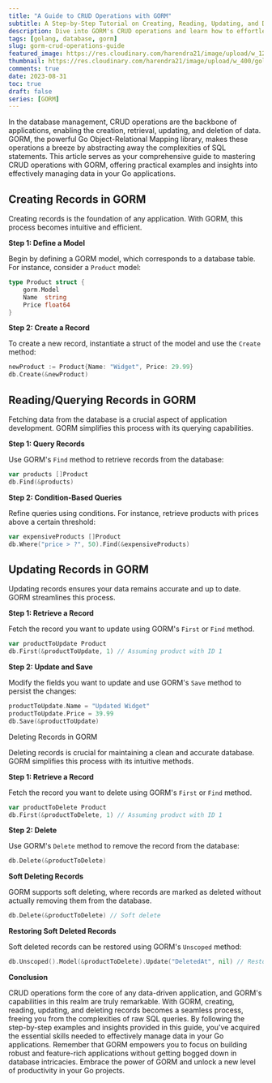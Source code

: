 ```yaml
---
title: "A Guide to CRUD Operations with GORM"
subtitle: A Step-by-Step Tutorial on Creating, Reading, Updating, and Deleting Records using GORM in Go
description: Dive into GORM's CRUD operations and learn how to effortlessly manage data in your Go applications. Explore practical examples for creating, reading, updating, and deleting records using GORM.
tags: [golang, database, gorm]
slug: gorm-crud-operations-guide
featured_image: https://res.cloudinary.com/harendra21/image/upload/w_1200/golangwithexample/learn-gorm_yqoeio.png
thumbnail: https://res.cloudinary.com/harendra21/image/upload/w_400/golangwithexample/learn-gorm_yqoeio.png
comments: true
date: 2023-08-31
toc: true
draft: false
series: [GORM]
---
```


In the database management, CRUD operations are the backbone of applications, enabling the creation, retrieval, updating, and deletion of data. GORM, the powerful Go Object-Relational Mapping library, makes these operations a breeze by abstracting away the complexities of SQL statements. This article serves as your comprehensive guide to mastering CRUD operations with GORM, offering practical examples and insights into effectively managing data in your Go applications.

## Creating Records in GORM
Creating records is the foundation of any application. With GORM, this process becomes intuitive and efficient.

**Step 1: Define a Model**

Begin by defining a GORM model, which corresponds to a database table. For instance, consider a `Product` model:

```go
type Product struct {
    gorm.Model
    Name  string
    Price float64
}
```

**Step 2: Create a Record**

To create a new record, instantiate a struct of the model and use the `Create` method:

```go
newProduct := Product{Name: "Widget", Price: 29.99}
db.Create(&newProduct)
```

## Reading/Querying Records in GORM

Fetching data from the database is a crucial aspect of application development. GORM simplifies this process with its querying capabilities.

**Step 1: Query Records**

Use GORM's `Find` method to retrieve records from the database:

```go
var products []Product
db.Find(&products)
```

**Step 2: Condition-Based Queries**

Refine queries using conditions. For instance, retrieve products with prices above a certain threshold:

```go
var expensiveProducts []Product
db.Where("price > ?", 50).Find(&expensiveProducts)
```

## Updating Records in GORM

Updating records ensures your data remains accurate and up to date. GORM streamlines this process.

**Step 1: Retrieve a Record**

Fetch the record you want to update using GORM's `First` or `Find` method.

```go
var productToUpdate Product
db.First(&productToUpdate, 1) // Assuming product with ID 1
```

**Step 2: Update and Save**

Modify the fields you want to update and use GORM's `Save` method to persist the changes:

```go
productToUpdate.Name = "Updated Widget"
productToUpdate.Price = 39.99
db.Save(&productToUpdate)
```

Deleting Records in GORM

Deleting records is crucial for maintaining a clean and accurate database. GORM simplifies this process with its intuitive methods.

**Step 1: Retrieve a Record**

Fetch the record you want to delete using GORM's `First` or `Find` method.

```go
var productToDelete Product
db.First(&productToDelete, 1) // Assuming product with ID 1
```

**Step 2: Delete**

Use GORM's `Delete` method to remove the record from the database:

```go
db.Delete(&productToDelete)
```

**Soft Deleting Records**

GORM supports soft deleting, where records are marked as deleted without actually removing them from the database.

```go
db.Delete(&productToDelete) // Soft delete
```

**Restoring Soft Deleted Records**

Soft deleted records can be restored using GORM's `Unscoped` method:

```go
db.Unscoped().Model(&productToDelete).Update("DeletedAt", nil) // Restore soft deleted record
```

**Conclusion**

CRUD operations form the core of any data-driven application, and GORM's capabilities in this realm are truly remarkable. With GORM, creating, reading, updating, and deleting records becomes a seamless process, freeing you from the complexities of raw SQL queries. By following the step-by-step examples and insights provided in this guide, you've acquired the essential skills needed to effectively manage data in your Go applications. Remember that GORM empowers you to focus on building robust and feature-rich applications without getting bogged down in database intricacies. Embrace the power of GORM and unlock a new level of productivity in your Go projects.